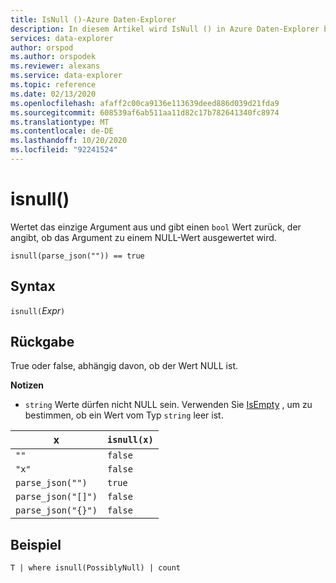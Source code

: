```yaml
---
title: IsNull ()-Azure Daten-Explorer
description: In diesem Artikel wird IsNull () in Azure Daten-Explorer beschrieben.
services: data-explorer
author: orspod
ms.author: orspodek
ms.reviewer: alexans
ms.service: data-explorer
ms.topic: reference
ms.date: 02/13/2020
ms.openlocfilehash: afaff2c00ca9136e113639deed886d039d21fda9
ms.sourcegitcommit: 608539af6ab511aa11d82c17b782641340fc8974
ms.translationtype: MT
ms.contentlocale: de-DE
ms.lasthandoff: 10/20/2020
ms.locfileid: "92241524"
---
```

# <a name="isnull"></a>isnull()

Wertet das einzige Argument aus und gibt einen `bool` Wert zurück, der angibt, ob das Argument zu einem NULL-Wert ausgewertet wird.

```kusto
isnull(parse_json("")) == true
```

## <a name="syntax"></a>Syntax

`isnull(`*Expr*`)`

## <a name="returns"></a>Rückgabe

True oder false, abhängig davon, ob der Wert NULL ist.

**Notizen**

* `string` Werte dürfen nicht NULL sein. Verwenden Sie [IsEmpty](./isemptyfunction.md) , um zu bestimmen, ob ein Wert vom Typ `string` leer ist.

|x                |`isnull(x)`|
|-----------------|-----------|
|`""`             |`false`    |
|`"x"`            |`false`    |
|`parse_json("")`  |`true`     |
|`parse_json("[]")`|`false`    |
|`parse_json("{}")`|`false`    |

## <a name="example"></a>Beispiel

```kusto
T | where isnull(PossiblyNull) | count
```